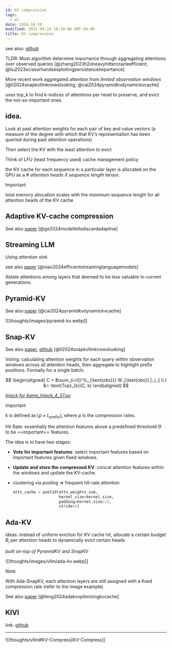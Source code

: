 ```yaml
---
id: KV compression
tags:
  - ml
date: 2024-10-10
modified: 2025-04-24 18:10:06 GMT-04:00
title: KV compression
---
```


see also: [github](https://github.com/October2001/Awesome-KV-Cache-Compression)

TLDR: Most algorithm determine importance through aggregating attentions over observed queries [@zhang2023h2oheavyhitteroracleefficient; @liu2023scissorhandsexploitingpersistenceimportance]

More recent work aggregated attention from _limited observation windows_ [@li2024snapkvllmknowslooking; @cai2024pyramidkvdynamickvcache]

uses top_k to find $k$-indices of attentions per head to preserve, and evict the not-so-important ones.

## idea.

Look at past attention weights for each pair of key and value vectors
(a measure of the degree with which that KV’s representation has been queried during past attention operations)

Then select the KV with the least attention to evict

Think of LFU (least frequency used) cache management policy

the KV cache for each sequence in a particular layer is allocated on the GPU as a _# attention heads $X$ sequence length_ tensor.

> [!important]
>
> total memory allocation scales with the _maximum_ sequence length for all attention heads of the KV cache

## Adaptive KV-cache compression

See also [paper](https://arxiv.org/abs/2310.01801) [@ge2024modeltellsdiscardadaptive]

## Streaming LLM

_Using attention sink_

see also [paper](https://arxiv.org/abs/2309.17453) [@xiao2024efficientstreaminglanguagemodels]

Ablate attentions among layers that deemed to be less valuable to current generations.

## Pyramid-KV

See also [paper](https://arxiv.org/abs/2406.02069) [@cai2024pyramidkvdynamickvcache]

![[thoughts/images/pyramid-kv.webp]]

## Snap-KV

See also [paper](https://arxiv.org/abs/2404.14469), [github](https://github.com/FasterDecoding/SnapKV) [@li2024snapkvllmknowslooking]

Voting: calculating attention weights for each query within observation windows across all attention heads, then aggregate to highlight prefix positions. Formally for a single batch:

$$
\begin{aligned}
C = &\sum_{i=0}^{L_{\text{obs}}} W_{\text{obs}} [:,i,:] \\
I &= \text{Top}_{k}(C, k)
\end{aligned}
$$

_[hijack for llama_hijack_4_37.py](https://github.com/FasterDecoding/SnapKV/blob/82135ce2cc60f212a9ba918467f3d9c8134e163f/snapkv/monkeypatch/llama_hijack_4_37.py#L19)_

> [!important]
>
> $k$ is defined as $\lfloor p \times L_{\text{prefix}} \rfloor$, where $p$ is the compression rates.

Hit Rate: essentially the attention features above a predefined threshold $\Theta$ to be ==important== features.

The idea is to have two stages:

- **Vote for important features**: select important features based on important features given fixed windows.
- **Update and store the compressed KV**: concat attention features within the windows and update the KV-cache.

- clustering via pooling => frequent hit-rate attention
  ```python
  attn_cache = pool1d(attn_weights_sum,
                      kernel_size=kernel_size,
                      padding=kernel_size//2,
                      stride=1)
  ```

## Ada-KV

ideas: instead of uniform eviction for KV cache hit, allocate a certain budget $B_i$ per attention heads to dynamically evict certain heads

_built on-top of PyramidKV and SnapKV_

![[thoughts/images/vllm/ada-kv.webp]]

> [!note]
>
> With Ada-SnapKV, each attention layers are still assigned with a fixed compression rate (refer to the image example)

See also [paper](https://arxiv.org/abs/2407.11550) [@feng2024adakvoptimizingkvcache]

## KIVI

link: [github](https://github.com/jy-yuan/KIVI)

---

![[thoughts/vllm#KV-Compress|KV-Compress]]
